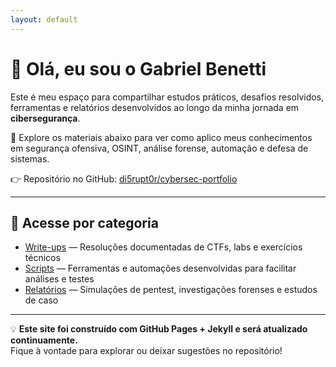 ```yaml
---
layout: default
---
```


# 👋 Olá, eu sou o Gabriel Benetti

Este é meu espaço para compartilhar estudos práticos, desafios resolvidos, ferramentas e relatórios desenvolvidos ao longo da minha jornada em **cibersegurança**.

🚀 Explore os materiais abaixo para ver como aplico meus conhecimentos em segurança ofensiva, OSINT, análise forense, automação e defesa de sistemas.

👉 Repositório no GitHub: [di5rupt0r/cybersec-portfolio](https://github.com/di5rupt0r/cybersec-portfolio)

---

## 🧭 Acesse por categoria

- [Write-ups](../writeups/) — Resoluções documentadas de CTFs, labs e exercícios técnicos
- [Scripts](../scripts/) — Ferramentas e automações desenvolvidas para facilitar análises e testes
- [Relatórios](../reports/) — Simulações de pentest, investigações forenses e estudos de caso

---

💡 **Este site foi construído com GitHub Pages + Jekyll e será atualizado continuamente.**  
Fique à vontade para explorar ou deixar sugestões no repositório!
